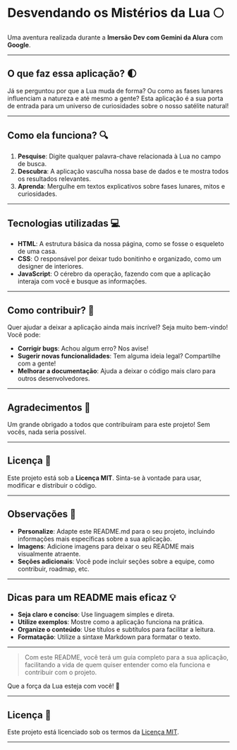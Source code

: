 # **Desvendando os Mistérios da Lua** 🌕

Uma aventura realizada durante a **Imersão Dev com Gemini da Alura** com **Google**.

---

## **O que faz essa aplicação?** 🌓

Já se perguntou por que a Lua muda de forma? Ou como as fases lunares influenciam a natureza e até mesmo a gente? Esta aplicação é a sua porta de entrada para um universo de curiosidades sobre o nosso satélite natural!

---

## **Como ela funciona?** 🔍

1. **Pesquise**: Digite qualquer palavra-chave relacionada à Lua no campo de busca.
2. **Descubra**: A aplicação vasculha nossa base de dados e te mostra todos os resultados relevantes.
3. **Aprenda**: Mergulhe em textos explicativos sobre fases lunares, mitos e curiosidades.

---

## **Tecnologias utilizadas** 💻

- **HTML**: A estrutura básica da nossa página, como se fosse o esqueleto de uma casa.
- **CSS**: O responsável por deixar tudo bonitinho e organizado, como um designer de interiores.
- **JavaScript**: O cérebro da operação, fazendo com que a aplicação interaja com você e busque as informações.

---

## **Como contribuir?** 🤝

Quer ajudar a deixar a aplicação ainda mais incrível? Seja muito bem-vindo! Você pode:

- **Corrigir bugs**: Achou algum erro? Nos avise!
- **Sugerir novas funcionalidades**: Tem alguma ideia legal? Compartilhe com a gente!
- **Melhorar a documentação**: Ajuda a deixar o código mais claro para outros desenvolvedores.

---

## **Agradecimentos** 🙏

Um grande obrigado a todos que contribuíram para este projeto! Sem vocês, nada seria possível.

---

## **Licença** 📜

Este projeto está sob a **Licença MIT**. Sinta-se à vontade para usar, modificar e distribuir o código.

---

## **Observações** 📌

- **Personalize**: Adapte este README.md para o seu projeto, incluindo informações mais específicas sobre a sua aplicação.
- **Imagens**: Adicione imagens para deixar o seu README mais visualmente atraente.
- **Seções adicionais**: Você pode incluir seções sobre a equipe, como contribuir, roadmap, etc.

---

## **Dicas para um README mais eficaz** 💡

- **Seja claro e conciso**: Use linguagem simples e direta.
- **Utilize exemplos**: Mostre como a aplicação funciona na prática.
- **Organize o conteúdo**: Use títulos e subtítulos para facilitar a leitura.
- **Formatação**: Utilize a sintaxe Markdown para formatar o texto.

---

> Com este README, você terá um guia completo para a sua aplicação, facilitando a vida de quem quiser entender como ela funciona e contribuir com o projeto.

Que a força da Lua esteja com você! 🌙

---


## Licença 📜

Este projeto está licenciado sob os termos da [Licença MIT](./LICENSE).

---
